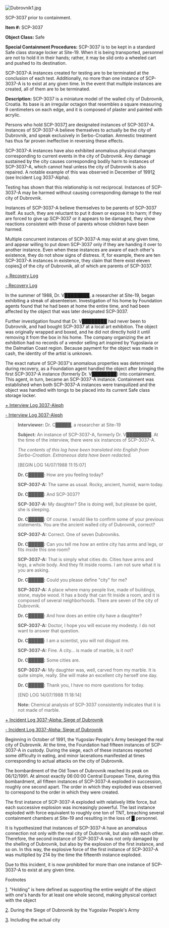 ![Dubrovnik1.jpg](http://scp-wiki.wdfiles.com/local--files/scp-3037/Dubrovnik1.jpg)

SCP-3037 prior to containment.

**Item #:** SCP-3037

**Object Class:** Safe

**Special Containment Procedures:** SCP-3037 is to be kept in a standard Safe class storage locker at Site-19. When it is being transported, personnel are not to hold it in their hands; rather, it may be slid onto a wheeled cart and pushed to its destination.

SCP-3037-A instances created for testing are to be terminated at the conclusion of each test. Additionally, no more than one instance of SCP-3037-A is to exist at any given time. In the event that multiple instances are created, all of them are to be terminated.

**Description:** SCP-3037 is a miniature model of the walled city of Dubrovnik, Croatia. Its base is an irregular octagon that resembles a square measuring 9 centimeters on each edge, and it is composed of plaster and painted with acrylic.

Persons who hold SCP-3037[1](javascript:;) are designated instances of SCP-3037-A. Instances of SCP-3037-A believe themselves to actually be the city of Dubrovnik, and speak exclusively in Serbo-Croatian. Amnestic treatment has thus far proven ineffective in reversing these effects.

SCP-3037-A instances have also exhibited anomalous physical changes corresponding to current events in the city of Dubrovnik. Any damage sustained by the city causes corresponding bodily harm to instances of SCP-3037-A, which cannot heal unless the city of Dubrovnik is also repaired. A notable example of this was observed in December of 1991[2](javascript:;) (see Incident Log 3037-Alpha).

Testing has shown that this relationship is not reciprocal. Instances of SCP-3037-A may be harmed without causing corresponding damage to the real city of Dubrovnik.

Instances of SCP-3037-A believe themselves to be parents of SCP-3037 itself. As such, they are reluctant to put it down or expose it to harm; if they are forced to give up SCP-3037 or it appears to be damaged, they show reactions consistent with those of parents whose children have been harmed.

Multiple concurrent instances of SCP-3037-A may exist at any given time, and appear willing to put down SCP-3037 only if they are handing it over to another instance. Even when these instances are aware of each other's existence, they do not show signs of distress. If, for example, there are ten SCP-3037-A instances in existence, they claim that there exist eleven copies[3](javascript:;) of the city of Dubrovnik, all of which are parents of SCP-3037.

[+ Recovery Log](javascript:;)

[\- Recovery Log](javascript:;)

In the summer of 1988, Dr. V████████, a researcher at Site-19, began exhibiting a streak of absenteeism. Investigation of his home by Foundation agents found that he had been at home the entire time, and had been affected by the object that was later designated SCP-3037.

Further investigation found that Dr. V████████ had never been to Dubrovnik, and had bought SCP-3037 at a local art exhibition. The object was originally wrapped and boxed, and he did not directly hold it until removing it from the box in his home. The company organizing the art exhibition had no records of a vendor selling art inspired by Yugoslavia or the Dalmatian Coast region. Because payment for the object was made in cash, the identity of the artist is unknown.

The exact nature of SCP-3037's anomalous properties was determined during recovery, as a Foundation agent handled the object after bringing the first SCP-3037-A instance (formerly Dr. V████████) into containment. This agent, in turn, became an SCP-3037-A instance. Containment was established when both SCP-3037-A instances were tranquilized and the object was handled with tongs to be placed into its current Safe class storage locker.

[+ Interview Log 3037-Aleph](javascript:;)

[\- Interview Log 3037-Aleph](javascript:;)

> **Interviewer:** Dr. C█████, a researcher at Site-19
> 
> **Subject:** An instance of SCP-3037-A, formerly Dr. V████████. At the time of the interview, there were six instances of SCP-3037-A.
> 
> _The contents of this log have been translated into English from Serbo-Croatian. Extraneous data have been redacted._
> 
> \[BEGIN LOG 14/07/1988 11:15:07\]
> 
> **Dr. C█████:** How are you feeling today?
> 
> **SCP-3037-A:** The same as usual. Rocky, ancient, humid, warm today.
> 
> **Dr. C█████:** And SCP-3037?
> 
> **SCP-3037-A:** My daughter? She is doing well, but please be quiet, she is sleeping.
> 
> **Dr. C█████:** Of course. I would like to confirm some of your previous statements. You are the ancient walled city of Dubrovnik, correct?
> 
> **SCP-3037-A:** Correct. One of seven Dubrovniks.
> 
> **Dr. C█████:** Can you tell me how an entire city has arms and legs, or fits inside this one room?
> 
> **SCP-3037-A:** That is simply what cities do. Cities have arms and legs, a whole body. And they fit inside rooms. I am not sure what it is you are asking.
> 
> **Dr. C█████:** Could you please define "city" for me?
> 
> **SCP-3037-A:** A place where many people live, made of buildings, stone, maybe wood. It has a body that can fit inside a room, and it is composed of several neighborhoods. There are seven of the city of Dubrovnik.
> 
> **Dr. C█████:** And how does an entire city have a daughter?
> 
> **SCP-3037-A:** Doctor, I hope you will excuse my modesty. I do not want to answer that question.
> 
> **Dr. C█████:** I am a scientist, you will not disgust me.
> 
> **SCP-3037-A:** Fine. A city… is made of marble, is it not?
> 
> **Dr. C█████:** Some cities are.
> 
> **SCP-3037-A:** My daughter was, well, carved from my marble. It is quite simple, really. She will make an excellent city herself one day.
> 
> **Dr. C█████:** Thank you, I have no more questions for today.
> 
> \[END LOG 14/07/1988 11:18:14\]
> 
> **Note:** Chemical analysis of SCP-3037 consistently indicates that it is not made of marble.

[+ Incident Log 3037-Alpha: Siege of Dubrovnik](javascript:;)

[\- Incident Log 3037-Alpha: Siege of Dubrovnik](javascript:;)

Beginning in October of 1991, the Yugoslav People's Army besieged the real city of Dubrovnik. At the time, the Foundation had fifteen instances of SCP-3037-A in custody. During the siege, each of these instances reported some difficulty in eating, and minor lacerations manifested at times corresponding to actual attacks on the city of Dubrovnik.

The bombardment of the Old Town of Dubrovnik reached its peak on 06/12/1991. At almost exactly 06:00:00 Central European Time, during this bombardment, all fifteen instances of SCP-3037-A exploded in succession, roughly one second apart. The order in which they exploded was observed to correspond to the order in which they were created.

The first instance of SCP-3037-A exploded with relatively little force, but each successive explosion was increasingly powerful. The last instance exploded with force equivalent to roughly one ton of TNT, breaching several containment chambers at Site-19 and resulting in the loss of █ personnel.

It is hypothesized that instances of SCP-3037-A have an anomalous connection not only with the real city of Dubrovnik, but also with each other. Therefore, the second instance of SCP-3037-A was not only damaged by the shelling of Dubrovnik, but also by the explosion of the first instance, and so on. In this way, the explosive force of the first instance of SCP-3037-A was multiplied by 214 by the time the fifteenth instance exploded.

Due to this incident, it is now prohibited for more than one instance of SCP-3037-A to exist at any given time.

Footnotes

[1](javascript:;). "Holding" is here defined as supporting the entire weight of the object with one's hands for at least one whole second, making physical contact with the object

[2](javascript:;). During the Siege of Dubrovnik by the Yugoslav People's Army

[3](javascript:;). Including the actual city